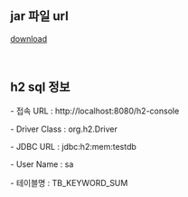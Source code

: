 <h2>jar 파일 url</h2>
<p><a href="https://drive.google.com/drive/folders/1rsfOIU_0lg2Y3rkBD4O8pe7x15EFmIU_?usp=sharing">download</a></p>

<br/>

<h2>h2 sql 정보</h2>
<p>- 접속 URL : http://localhost:8080/h2-console<p>
<p>- Driver Class : org.h2.Driver</p>
<p>- JDBC URL : jdbc:h2:mem:testdb</p>
<p>- User Name : sa</p>
<p>- 테이블명 : TB_KEYWORD_SUM</p>